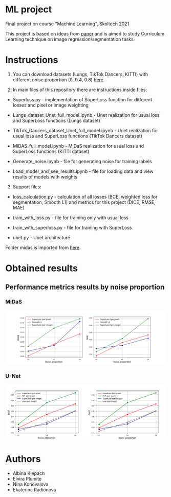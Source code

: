 # ML project

Final project on course "Machine Learning", Skoltech 2021

This project is based on ideas from [paper](https://proceedings.neurips.cc/paper/2020/file/2cfa8f9e50e0f510ede9d12338a5f564-Paper.pdf) and is aimed to study Curriculum Learning technique on image regression/segmentation tasks.

# Instructions

1. You can download datasets (Lungs, TikTok Dancers, KITTI) with different noise proportion (0, 0.4, 0.8) [here](https://drive.google.com/drive/folders/1urItzepvkQrB8rpGStOw9dfg1rE2nHQm?usp=sharing).

2. In main files of this repository there are instructions inside files:

- Superloss.py - implementation of SuperLoss function for different losses and pixel or image weighting
- Lungs_dataset_Unet_full_model.ipynb - Unet realization for usual loss and SuperLoss functions (Lungs dataset)
- TikTok_Dancers_dataset_Unet_full_model.ipynb - Unet realization for usual loss and SuperLoss functions (TikTok Dancers dataset)
- MiDAS_full_model.ipynb - MiDaS realization for usual loss and SuperLoss functions (KITTI dataset)

- Generate_noise.ipynb - file for generating noise for training labels
- Load_model_and_see_results.ipynb - file for loading data and view results of models with weights

3. Support files:

- loss_calculation.py - calculation of all losses (BCE, weighted loss for segmentation, Smooth L1) and metrics for this project (DICE, RMSE, MAE)

- train_with_loss.py - file for training only with usual loss 

- train_with_superloss.py  - file for training with SuperLoss

- unet.py - Unet architecture 

Folder midas is imported from [here](https://github.com/intel-isl/MiDaS).

# Obtained results

## Performance metrics results by noise proportion

### MiDaS

![MiDaS](/img/midas_noise_prop.png)

### U-Net

![U-Net](/img/unet_noise_proportion.png)

# Authors 

- Albina Klepach
- Elvira Plumite
- Nina Konovalova
- Ekaterina Radionova
